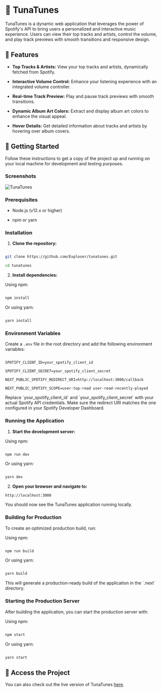 # 🎵 TunaTunes



TunaTunes is a dynamic web application that leverages the power of Spotify's API to bring users a personalized and interactive music experience. Users can view their top tracks and artists, control the volume, and play track previews with smooth transitions and responsive design.



## 🌟 Features



- **Top Tracks & Artists:** View your top tracks and artists, dynamically fetched from Spotify.

- **Interactive Volume Control:** Enhance your listening experience with an integrated volume controller.

- **Real-time Track Preview:** Play and pause track previews with smooth transitions.

- **Dynamic Album Art Colors:** Extract and display album art colors to enhance the visual appeal.

- **Hover Details:** Get detailed information about tracks and artists by hovering over album covers.



## 🚀 Getting Started



Follow these instructions to get a copy of the project up and running on your local machine for development and testing purposes.


### Screenshots

![TunaTunes](https://github.com/user-attachments/assets/4cd6cee8-8b40-4765-a29e-c231e07f227b)



### Prerequisites


- Node.js (v12.x or higher)

- npm or yarn


### Installation

1. **Clone the repository:**


```bash

git clone https://github.com/Exploser/tunatunes.git

cd tunatunes

```


2. **Install dependencies:**

Using npm:

```bash

npm install

```



Or using yarn:



```bash

yarn install

```


### Environment Variables


Create a `.env` file in the root directory and add the following environment variables:


``` env

SPOTIFY_CLIENT_ID=your_spotify_client_id

SPOTIFY_CLIENT_SECRET=your_spotify_client_secret

NEXT_PUBLIC_SPOTIFY_REDIRECT_URI=http://localhost:3000/callback

NEXT_PUBLIC_SPOTIFY_SCOPE=user-top-read user-read-recently-played

```

Replace \`your_spotify_client_id\` and \`your_spotify_client_secret\` with your actual Spotify API credentials. Make sure the redirect URI matches the one configured in your Spotify Developer Dashboard.


### Running the Application


1. **Start the development server:**


Using npm:

``` bash

npm run dev

```

Or using yarn:


```bash

yarn dev

```


2. **Open your browser and navigate to:**


```
http://localhost:3000
```

You should now see the TunaTunes application running locally.


### Building for Production

To create an optimized production build, run:


Using npm:


```bash

npm run build

```


Or using yarn:


```bash

yarn build

```


This will generate a production-ready build of the application in the \`.next\` directory.


### Starting the Production Server


After building the application, you can start the production server with:


Using npm:


```bash

npm start

```

Or using yarn:


```bash

yarn start

```

## 🔗 Access the Project



You can also check out the live version of TunaTunes [here](https://tuna-tunes.vercel.app/).
